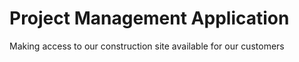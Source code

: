 <h1> Project Management Application </h1>

Making access to our construction site available for our customers
